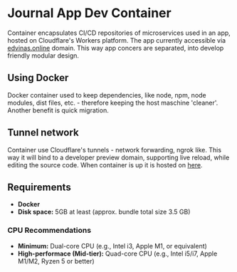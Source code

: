 # Journal App Dev Container

Container encapsulates CI/CD repositories of microservices used in an app, hosted on Cloudflare's Workers platform.
The app currently accessible via [edvinas.online](https://journal.edvinas.online/) domain.
This way app concers are separated, into develop friendly modular design.

## Using Docker

Docker container used to keep dependencies, like node, npm, node modules, dist files, etc. - therefore keeping the host maschine 'cleaner'.
Another benefit is quick migration. 

## Tunnel network

Container use Cloudflare's tunnels - network forwarding, ngrok like.
This way it will bind to a developer preview domain, supporting live reload, while editing the source code.
When container is up it is hosted on [here](https://dev.edvinas.online).

## Requirements

- **Docker**
- **Disk space:** 5GB at least (approx. bundle total size 3.5 GB)

### CPU Recommendations

- **Minimum:** Dual-core CPU (e.g., Intel i3, Apple M1, or equivalent)
- **High-performace (Mid-tier):** Quad-core CPU (e.g., Intel i5/i7, Apple M1/M2, Ryzen 5 or better)
